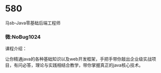 # 580
马sb-Java零基础后端工程师
### 微:NoBug1024 


课程介绍：

让你精通java的各种基础知识以及web开发框架，手把手带你敲出企业级实战项目，有问必答，理论与实践相结合教学，带你掌握真正的java核心技术。
